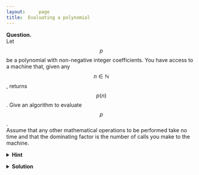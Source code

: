 ```yaml
---
layout: 	page
title:	Evaluating a polynomial
---
```


<script src="https://polyfill.io/v3/polyfill.min.js?features=es6"></script>
<script id="MathJax-script" async
      src="https://cdn.jsdelivr.net/npm/mathjax@3/es5/tex-mml-chtml.js">
</script>

**Question.**    
Let $$p$$ be a polynomial with non-negative integer coefficients. You have access to a machine that, given any $$n\in\mathbb N$$, returns $$p(n)$$. Give an algorithm to evaluate $$p$$.    
Assume that any other mathematical operations to be performed take no time and that the dominating factor is the number of calls you make to the machine.

<details>
	<summary> <b>Hint</b> </summary>

It is possible to evaluate it with just \(2\) calls to the machine.
</details>

<p></p>

<details>
	<summary> <b>Solution</b> </summary>

Use the machine to get \(p(1)\) and \(p(p(1)+1)\). Observe that when the latter is represented in base \(p(1)+1\), the digits correspond to coefficients of the polynomial (since any coefficient is at most \(p(1)\)). The required follows.

</details>
